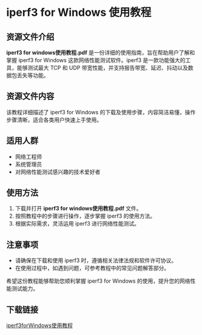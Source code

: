 # iperf3 for Windows 使用教程

## 资源文件介绍

**iperf3 for windows使用教程.pdf** 是一份详细的使用指南，旨在帮助用户了解和掌握 iperf3 for Windows 这款网络性能测试软件。iperf3 是一款功能强大的工具，能够测试最大 TCP 和 UDP 带宽性能，并支持报告带宽、延迟、抖动以及数据包丢失等功能。

## 资源文件内容

该教程详细描述了 iperf3 for Windows 的下载及使用步骤，内容简洁易懂，操作步骤清晰，适合各类用户快速上手使用。

## 适用人群

- 网络工程师
- 系统管理员
- 对网络性能测试感兴趣的技术爱好者

## 使用方法

1. 下载并打开 **iperf3 for windows使用教程.pdf** 文件。
2. 按照教程中的步骤进行操作，逐步掌握 iperf3 的使用方法。
3. 根据实际需求，灵活运用 iperf3 进行网络性能测试。

## 注意事项

- 请确保在下载和使用 iperf3 时，遵循相关法律法规和软件许可协议。
- 在使用过程中，如遇到问题，可参考教程中的常见问题解答部分。

希望这份教程能够帮助您顺利掌握 iperf3 for Windows 的使用，提升您的网络性能测试能力。

## 下载链接

[iperf3forWindows使用教程](https://pan.quark.cn/s/03c0a490e58e)